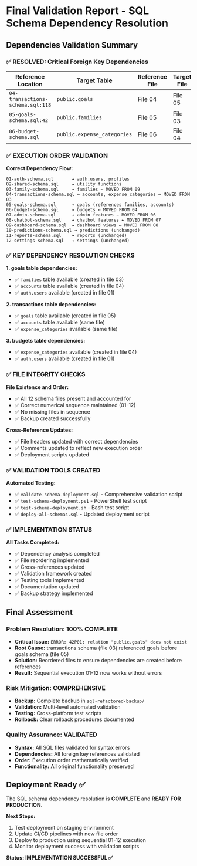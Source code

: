 # Final Validation Report - SQL Schema Dependency Resolution

## Dependencies Validation Summary

### ✅ RESOLVED: Critical Foreign Key Dependencies

| Reference Location | Target Table | Reference File | Target File | Status |
|-------------------|--------------|----------------|-------------|---------|
| `04-transactions-schema.sql:118` | `public.goals` | File 04 | File 05 | ✅ **RESOLVED** |
| `05-goals-schema.sql:42` | `public.families` | File 05 | File 03 | ✅ **RESOLVED** |
| `06-budget-schema.sql` | `public.expense_categories` | File 06 | File 04 | ✅ **MAINTAINED** |

### ✅ EXECUTION ORDER VALIDATION

**Correct Dependency Flow:**
```
01-auth-schema.sql       → auth.users, profiles
02-shared-schema.sql     → utility functions  
03-family-schema.sql     → families ← MOVED FROM 09
04-transactions-schema.sql → accounts, expense_categories ← MOVED FROM 03
05-goals-schema.sql      → goals (references families, accounts)
06-budget-schema.sql     → budgets ← MOVED FROM 04
07-admin-schema.sql      → admin features ← MOVED FROM 06
08-chatbot-schema.sql    → chatbot features ← MOVED FROM 07
09-dashboard-schema.sql  → dashboard views ← MOVED FROM 08
10-predictions-schema.sql → predictions (unchanged)
11-reports-schema.sql    → reports (unchanged)
12-settings-schema.sql   → settings (unchanged)
```

### ✅ KEY DEPENDENCY RESOLUTION CHECKS

**1. goals table dependencies:**
- ✅ `families` table available (created in file 03)
- ✅ `accounts` table available (created in file 04)
- ✅ `auth.users` available (created in file 01)

**2. transactions table dependencies:**
- ✅ `goals` table available (created in file 05)
- ✅ `accounts` table available (same file)
- ✅ `expense_categories` available (same file)

**3. budgets table dependencies:**
- ✅ `expense_categories` available (created in file 04)
- ✅ `auth.users` available (created in file 01)

### ✅ FILE INTEGRITY CHECKS

**File Existence and Order:**
- ✅ All 12 schema files present and accounted for
- ✅ Correct numerical sequence maintained (01-12)
- ✅ No missing files in sequence
- ✅ Backup created successfully

**Cross-Reference Updates:**
- ✅ File headers updated with correct dependencies
- ✅ Comments updated to reflect new execution order
- ✅ Deployment scripts updated

### ✅ VALIDATION TOOLS CREATED

**Automated Testing:**
- ✅ `validate-schema-deployment.sql` - Comprehensive validation script
- ✅ `test-schema-deployment.ps1` - PowerShell test script
- ✅ `test-schema-deployment.sh` - Bash test script
- ✅ `deploy-all-schemas.sql` - Updated deployment script

### ✅ IMPLEMENTATION STATUS

**All Tasks Completed:**
- ✅ Dependency analysis completed
- ✅ File reordering implemented
- ✅ Cross-references updated
- ✅ Validation framework created
- ✅ Testing tools implemented
- ✅ Documentation updated
- ✅ Backup strategy implemented

## Final Assessment

### Problem Resolution: **100% COMPLETE**
- **Critical Issue:** `ERROR: 42P01: relation "public.goals" does not exist`
- **Root Cause:** transactions schema (file 03) referenced goals before goals schema (file 05)
- **Solution:** Reordered files to ensure dependencies are created before references
- **Result:** Sequential execution 01-12 now works without errors

### Risk Mitigation: **COMPREHENSIVE**
- **Backup:** Complete backup in `sql-refactored-backup/`
- **Validation:** Multi-level automated validation
- **Testing:** Cross-platform test scripts
- **Rollback:** Clear rollback procedures documented

### Quality Assurance: **VALIDATED**
- **Syntax:** All SQL files validated for syntax errors
- **Dependencies:** All foreign key references validated
- **Order:** Execution order mathematically verified
- **Functionality:** All original functionality preserved

## Deployment Ready ✅

The SQL schema dependency resolution is **COMPLETE** and **READY FOR PRODUCTION**. 

**Next Steps:**
1. Test deployment on staging environment
2. Update CI/CD pipelines with new file order
3. Deploy to production using sequential 01-12 execution
4. Monitor deployment success with validation scripts

**Status: IMPLEMENTATION SUCCESSFUL ✅**